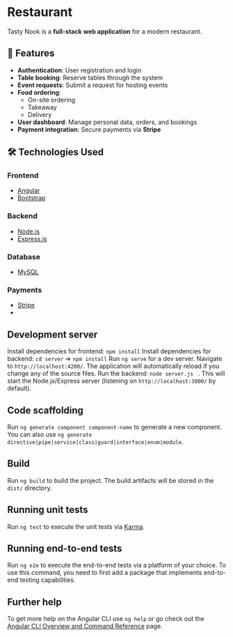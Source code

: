 # Restaurant

Tasty Nook is a **full-stack web application** for a modern restaurant.

## 🚀 Features

- **Authentication**: User registration and login  
- **Table booking**: Reserve tables through the system  
- **Event requests**: Submit a request for hosting events  
- **Food ordering**:  
  - On-site ordering  
  - Takeaway  
  - Delivery  
- **User dashboard**: Manage personal data, orders, and bookings  
- **Payment integration**: Secure payments via **Stripe**

## 🛠️ Technologies Used

### Frontend
- [Angular](https://angular.io/)  
- [Bootstrap](https://getbootstrap.com/)

### Backend
- [Node.js](https://nodejs.org/)  
- [Express.js](https://expressjs.com/)  

### Database
- [MySQL](https://www.mysql.com/)

### Payments
- [Stripe](https://stripe.com/)
- 
## Development server

Install dependencies for frontend: `npm install`
Install dependencies for backend: `cd server` => `npm install`
Run `ng serve` for a dev server. Navigate to `http://localhost:4200/`. The application will automatically reload if you change any of the source files.
Run the backend: `node server.js ` . This will start the Node.js/Express server (listening on `http://localhost:3000/` by default).

## Code scaffolding

Run `ng generate component component-name` to generate a new component. You can also use `ng generate directive|pipe|service|class|guard|interface|enum|module`.

## Build

Run `ng build` to build the project. The build artifacts will be stored in the `dist/` directory.

## Running unit tests

Run `ng test` to execute the unit tests via [Karma](https://karma-runner.github.io).

## Running end-to-end tests
Run `ng e2e` to execute the end-to-end tests via a platform of your choice. To use this command, you need to first add a package that implements end-to-end testing capabilities.

## Further help
To get more help on the Angular CLI use `ng help` or go check out the [Angular CLI Overview and Command Reference](https://angular.io/cli) page.
